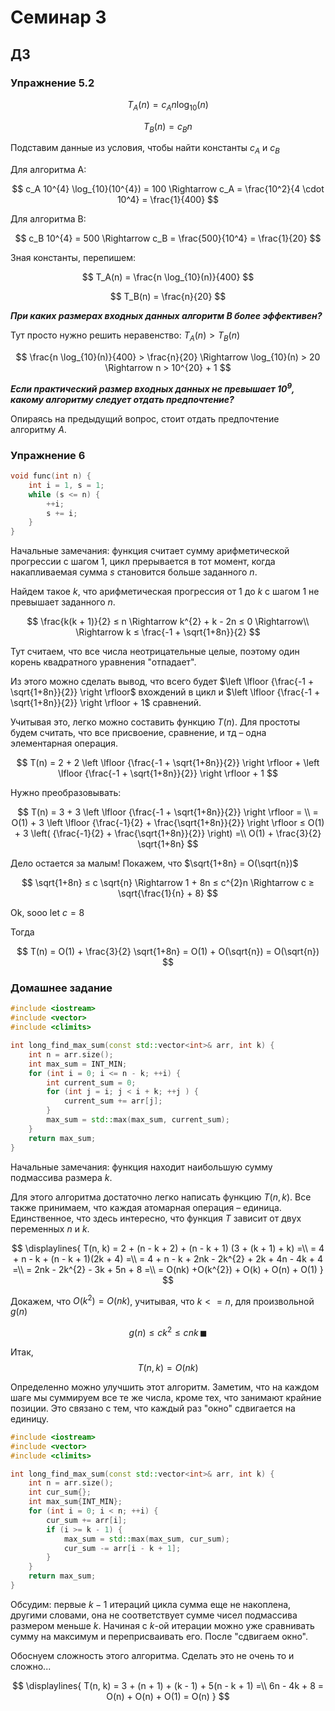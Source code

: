 # Семинар 3

## ДЗ

### Упражнение 5.2

$$
T_A(n) = c_A n \log_{10}(n)
$$

$$
T_B(n) = c_B n
$$

Подставим данные из условия, чтобы найти константы $c_A$ и $c_B$

Для алгоритма A:

$$
c_A 10^{4} \log_{10}(10^{4}) = 100 \Rightarrow
c_A = \frac{10^2}{4 \cdot 10^4} = \frac{1}{400}
$$

Для алгоритма B:

$$
c_B 10^{4} = 500 \Rightarrow
c_B = \frac{500}{10^4} = \frac{1}{20}
$$

Зная константы, перепишем:

$$
T_A(n) = \frac{n \log_{10}(n)}{400}
$$

$$
T_B(n) = \frac{n}{20}
$$

***При каких размерах входных данных алгоритм В более эффективен?***

Тут просто нужно решить неравенство: $T_A(n) > T_B(n)$

$$
\frac{n \log_{10}(n)}{400} > \frac{n}{20} \Rightarrow \log_{10}(n) > 20 \Rightarrow n > 10^{20} + 1
$$

***Если практический размер входных данных не превышает $10^{9}$, какому алгоритму следует отдать предпочтение?***

Опираясь на предыдущий вопрос, стоит отдать предпочтение алгоритму $A$.

### Упражнение 6

```c++
void func(int n) {
    int i = 1, s = 1;
    while (s <= n) {
        ++i;
        s += i;
    }
}
```

Начальные замечания: функция считает сумму арифметической прогрессии с шагом $1$, цикл прерывается в тот момент, когда накапливаемая сумма $s$ становится больше заданного $n$.

Найдем такое $k$, что арифметическая прогрессия от 1 до $k$ с шагом $1$ не превышает заданного $n$.

$$
\frac{k(k + 1)}{2} ≤ n \Rightarrow k^{2} + k - 2n ≤ 0 \Rightarrow\\
\Rightarrow k ≤ \frac{-1 + \sqrt{1+8n}}{2}
$$

Тут считаем, что все числа неотрицательные целые, поэтому один корень квадратного уравнения "отпадает".

Из этого можно сделать вывод, что всего будет
$\left \lfloor {\frac{-1 + \sqrt{1+8n}}{2}} \right \rfloor$
вхождений в цикл и
$\left \lfloor {\frac{-1 + \sqrt{1+8n}}{2}} \right \rfloor + 1$
сравнений.

Учитывая это, легко можно составить функцию $T(n)$. Для простоты будем считать, что все присвоение, сравнение, и тд – одна элементарная операция.

$$
T(n) = 2 + 2 \left \lfloor {\frac{-1 + \sqrt{1+8n}}{2}} \right \rfloor + \left \lfloor {\frac{-1 + \sqrt{1+8n}}{2}} \right \rfloor + 1
$$

Нужно преобразовывать:

$$
T(n) = 3 + 3 \left \lfloor {\frac{-1 + \sqrt{1+8n}}{2}} \right \rfloor = \\
= O(1) + 3 \left \lfloor {\frac{-1}{2} + \frac{\sqrt{1+8n}}{2}} \right \rfloor ≤
O(1) + 3 \left( {\frac{-1}{2} + \frac{\sqrt{1+8n}}{2}} \right) =\\
O(1) + \frac{3}{2} \sqrt{1+8n}
$$

Дело остается за малым! Покажем, что $\sqrt{1+8n} = O(\sqrt{n})$

$$
\sqrt{1+8n} ≤ c \sqrt{n} \Rightarrow 1 + 8n ≤ c^{2}n \Rightarrow c ≥ \sqrt{\frac{1}{n} + 8}
$$

Ok, sooo let $c = 8$

Тогда

$$
T(n) = O(1) + \frac{3}{2} \sqrt{1+8n} = O(1) + O(\sqrt{n}) = O(\sqrt{n})
$$

### Домашнее задание

```c++
#include <iostream>
#include <vector>
#include <climits>

int long_find_max_sum(const std::vector<int>& arr, int k) {
    int n = arr.size();
    int max_sum = INT_MIN;
    for (int i = 0; i <= n - k; ++i) {
        int current_sum = 0;
        for (int j = i; j < i + k; ++j ) {
            current_sum += arr[j];
        }
        max_sum = std::max(max_sum, current_sum);
    }
    return max_sum;
}
```

Начальные замечания: функция находит наибольшую сумму подмассива размера $k$.

Для этого алгоритма достаточно легко написать функцию $T(n, k)$. Все также принимаем, что каждая атомарная операция – единица. Единственное, что здесь интересно, что функция $T$ зависит от двух переменных $n$ и $k$.

$$
\displaylines{
T(n, k) = 2 + (n - k + 2) + (n - k + 1) (3 + (k + 1) + k) =\\
= 4 + n - k + (n - k + 1)(2k + 4) =\\
= 4 + n - k + 2nk - 2k^{2} + 2k + 4n - 4k + 4 =\\
= 2nk - 2k^{2} - 3k + 5n + 8 =\\
= O(nk) +O(k^{2}) + O(k) + O(n) + O(1) }
$$

Докажем, что $O(k^2) = O(nk)$, учитывая, что $k <= n$, для произвольной $g(n)$

$$
g(n) ≤ c k^2 ≤ c n k \, \blacksquare 
$$

Итак,
$$
T(n, k) = O(nk)
$$

Определенно можно улучшить этот алгоритм. Заметим, что на каждом шаге мы суммируем все те же числа, кроме тех, что занимают крайние позиции. Это связано с тем, что каждый раз "окно" сдвигается на единицу.

```c++
#include <iostream>
#include <vector>
#include <climits>

int long_find_max_sum(const std::vector<int>& arr, int k) {
    int n = arr.size();
    int cur_sum{};
    int max_sum{INT_MIN};
    for (int i = 0; i < n; ++i) {
        cur_sum += arr[i];
        if (i >= k - 1) {
            max_sum = std::max(max_sum, cur_sum);
            cur_sum -= arr[i - k + 1];
        }
    }
    return max_sum;
}
```

Обсудим: первые $k - 1$ итераций цикла сумма еще не накоплена, другими словами, она не соответствует сумме чисел подмассива размером меньше $k$. Начиная с $k$-ой итерации можно уже сравнивать сумму на максимум и переприсваивать его. После "сдвигаем окно".

Обоснуем сложность этого алгоритма. Сделать это не очень то и сложно... 

$$
\displaylines{
T(n, k) = 3 + (n + 1) + (k - 1) + 5(n - k + 1) =\\
6n - 4k + 8 = O(n) + O(n) + O(1) = O(n) }
$$
